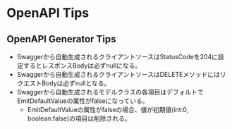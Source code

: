 # OpenAPI Tips

## OpenAPI Generator Tips

- Swaggerから自動生成されるクライアントソースはStatusCodeを204に設定するとレスポンスBodyは必ずnullになる。
- Swaggerから自動生成されるクライアントソースはDELETEメソッドにはリクエストBodyは必ずnullとなる。
- Swaggerから自動生成されるモデルクラスの各項目はデフォルトでEmitDefaultValueの属性がfalseになっている。
  - EmitDefaultValueの属性がfalseの場合、値が初期値(int:0, boolean:false)の項目は削除される。
